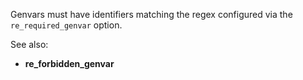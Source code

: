Genvars must have identifiers matching the regex configured via the
`re_required_genvar` option.

See also:
  - **re_forbidden_genvar**

